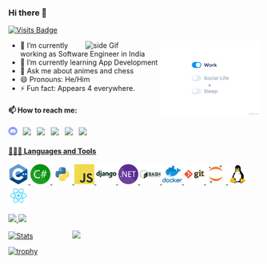 ### Hi there 👋
[![Visits Badge](https://badges.pufler.dev/visits/NarutoOp/NarutoOp)](https://badges.pufler.dev/visits/NarutoOp/NarutoOp)

<img src="https://github.com/NarutoOp/NarutoOp/blob/main/assets/life_balance.gif" alt="side Image" align="right" width="200" height="auto" />
<a href="https://ko-fi.com/narutoop"> <img src="https://media3.giphy.com/media/ZEB6yFbLnhyQf7g3hn/giphy.gif" alt="side Gif" align="right" width="150" height="auto"/> </a>

- 🔭 I’m currently working as Software Engineer in India
- 🌱 I’m currently learning App Development
- 💬 Ask me about animes and chess
- 😄 Pronouns: He/Him
- ⚡ Fun fact: Appears 4 everywhere.

#### 📫 How to reach me:
  
[<img src="https://github.com/narutoop/narutoop/blob/main/assets/discord-round.svg" width="3.5%"/>](https://discord.gg/Lelouch#2151)  &nbsp; [<img src="https://img.icons8.com/color/48/000000/twitter.png" width="3.5%"/>](https://twitter.com/ArpitGu34982910)  &nbsp; [<img src="https://img.icons8.com/color/48/000000/linkedin.png" width="3.5%"/>](https://www.linkedin.com/in/arpit-gupta-a65171160/)  &nbsp; [<img src="https://img.icons8.com/fluent/48/000000/facebook-new.png" width="3.5%"/>](https://www.facebook.com/arpitgupta/)  &nbsp; [<img src="https://img.icons8.com/fluent/48/000000/instagram-new.png" width="3.5%"/>](https://www.instagram.com/mrflyke/)  &nbsp; <a href="mailto:zingahugane@gmail.com"> <img src="https://img.icons8.com/fluent/48/000000/gmail.png" width="3.5%"/>
  
#### 👨🏻‍💻 Languages and Tools <br />
<code><img height="40" src="https://raw.githubusercontent.com/github/explore/80688e429a7d4ef2fca1e82350fe8e3517d3494d/topics/cpp/cpp.png"></code>
<code><img height="40" src="https://raw.githubusercontent.com/github/explore/80688e429a7d4ef2fca1e82350fe8e3517d3494d/topics/csharp/csharp.png"></code>
<code><img height="40" src="https://raw.githubusercontent.com/github/explore/80688e429a7d4ef2fca1e82350fe8e3517d3494d/topics/python/python.png"></code>
<code><img height="40" src="https://raw.githubusercontent.com/github/explore/80688e429a7d4ef2fca1e82350fe8e3517d3494d/topics/javascript/javascript.png"></code>
<code><img height="40" src="https://raw.githubusercontent.com/github/explore/80688e429a7d4ef2fca1e82350fe8e3517d3494d/topics/django/django.png"></code>
<code><img height="40" src="https://raw.githubusercontent.com/github/explore/80688e429a7d4ef2fca1e82350fe8e3517d3494d/topics/dotnet/dotnet.png"></code>
<code><img height="40" src="https://raw.githubusercontent.com/github/explore/80688e429a7d4ef2fca1e82350fe8e3517d3494d/topics/bash/bash.png"></code>
<code><img height="40" src="https://raw.githubusercontent.com/github/explore/80688e429a7d4ef2fca1e82350fe8e3517d3494d/topics/docker/docker.png"></code>
<code><img height="40" src="https://raw.githubusercontent.com/github/explore/80688e429a7d4ef2fca1e82350fe8e3517d3494d/topics/git/git.png"></code>
<code><img height="40" src="https://raw.githubusercontent.com/github/explore/80688e429a7d4ef2fca1e82350fe8e3517d3494d/topics/jupyter-notebook/jupyter-notebook.png"></code>
<code><img height="40" src="https://raw.githubusercontent.com/github/explore/80688e429a7d4ef2fca1e82350fe8e3517d3494d/topics/linux/linux.png"></code>
<code><img height="40" src="https://raw.githubusercontent.com/github/explore/80688e429a7d4ef2fca1e82350fe8e3517d3494d/topics/react/react.png"></code>
  

![](https://raw.githubusercontent.com/narutoop/github-stats-transparent/output/generated/overview.svg)
![](https://raw.githubusercontent.com/narutoop/github-stats-transparent/output/generated/languages.svg)

  
[![Stats](https://github-readme-stats.vercel.app/api?username=narutoop&show_icons=true&theme=radical)](https://github-readme-stats.vercel.app/api?username=narutoop&show_icons=true&theme=radical)&nbsp; &nbsp; &nbsp; &nbsp; &nbsp; &nbsp; &nbsp; &nbsp; &nbsp; &nbsp; <img src="https://github.com/narutoop/narutoop/blob/main/assets/saved.gif" width="195">
  
[![trophy](https://github-profile-trophy.vercel.app/?username=narutoop&theme=juicyfresh&no-frame=true&row=1&&margin-w=20&no-bg=true)](https://github-profile-trophy.vercel.app/?username=narutoop&theme=juicyfresh&no-frame=true&row=1&&margin-w=20&no-bg=true)

